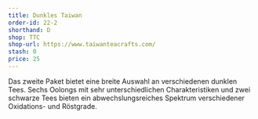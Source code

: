 ```yaml
---
title: Dunkles Taiwan
order-id: 22-2
shorthand: D
shop: TTC
shop-url: https://www.taiwanteacrafts.com/
stash: 0
price: 25
---
```

Das zweite Paket bietet eine breite Auswahl an verschiedenen dunklen Tees. Sechs Oolongs mit sehr unterschiedlichen Charakteristiken und zwei schwarze Tees bieten ein abwechslungsreiches Spektrum verschiedener Oxidations- und Röstgrade.